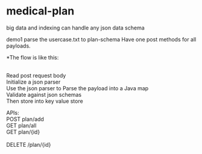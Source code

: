 # medical-plan
big data and indexing can handle any json data schema

demo1
parse the usercase.txt to plan-schema
Have one post methods for all payloads. 

*The flow is like this:

<br>Read post request body
<br>Initialize a json parser
<br>Use the json parser to Parse the payload into a Java map
<br>Validate against json schemas
<br>Then store into key value store

APIs:
<br>POST plan/add
<br>GET plan/all
<br>GET plan/{id}  
<br>DELETE /plan/{id}

